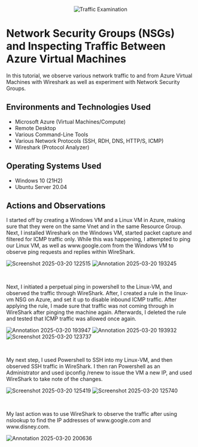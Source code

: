 <p align="center">
<img src="https://i.imgur.com/Ua7udoS.png" alt="Traffic Examination"/>
</p>

<h1>Network Security Groups (NSGs) and Inspecting Traffic Between Azure Virtual Machines</h1>
In this tutorial, we observe various network traffic to and from Azure Virtual Machines with Wireshark as well as experiment with Network Security Groups. <br />



<h2>Environments and Technologies Used</h2>

- Microsoft Azure (Virtual Machines/Compute)
- Remote Desktop
- Various Command-Line Tools
- Various Network Protocols (SSH, RDH, DNS, HTTP/S, ICMP)
- Wireshark (Protocol Analyzer)

<h2>Operating Systems Used </h2>

- Windows 10 (21H2)
- Ubuntu Server 20.04

<h2>Actions and Observations</h2>

<p>
  I started off by creating a Windows VM and a Linux VM in Azure, making sure that they were on the same Vnet and in the same Resource Group. Next, I installed Wireshark on the Windows VM, started packet capture and filtered for ICMP traffic only. While this was happening, I attempted to ping our Linux VM, as well as www.google.com from the Windows VM to observe ping requests and replies within WireShark.
</p>

![Screenshot 2025-03-20 122515](https://github.com/user-attachments/assets/0eb0aa03-2a6d-4e29-b029-f77d6c756d0c)
![Annotation 2025-03-20 193245](https://github.com/user-attachments/assets/d7bc8cd5-d228-45ac-b368-9e28fb714ed3)

<br />

<p>
  Next, I initiated a perpetual ping in powershell to the Linux-VM, and observed the traffic through WireShark. After, I created a rule in the linux-vm NSG on Azure, and set it up to disable inbound ICMP traffic. After applying the rule, I made sure that traffic was not coming through in WireShark after pinging the machine again. Afterwards, I deleted the rule and tested that ICMP traffic was allowed once again.
</p>

![Annotation 2025-03-20 193947](https://github.com/user-attachments/assets/1e7414a0-dfe3-4aa1-b180-1844c863aa6b)
![Annotation 2025-03-20 193932](https://github.com/user-attachments/assets/d3e3e069-8873-43a5-b629-7fea0394f41f)
![Screenshot 2025-03-20 123737](https://github.com/user-attachments/assets/5eeb5c9a-71de-4152-a355-a311215cba0d)

<br />

<p>
  My next step, I used Powershell to SSH into my Linux-VM, and then observed SSH traffic in WireShark. I then ran Powershell as an Administrator and used ipconfig /renew to issue the VM a new IP, and used WireShark to take note of the changes. 
</p>

![Screenshot 2025-03-20 125419](https://github.com/user-attachments/assets/35154f6a-bc4d-4e29-9fba-a1a3c7fbeb8f)
![Screenshot 2025-03-20 125740](https://github.com/user-attachments/assets/c6f2c5f5-7d7e-4841-b327-18e3ce658271)

<br />

<p>
My last action was to use WireShark to observe the traffic after using nslookup to find the IP addresses of www.google.com and www.disney.com. 
  
</p>

![Annotation 2025-03-20 200636](https://github.com/user-attachments/assets/97b7ce12-7829-4ce9-908d-125d05d92a7a)
